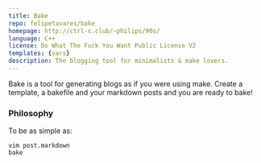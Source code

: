 ```yaml
---
title: Bake
repo: felipetavares/bake
homepage: http://ctrl-c.club/~philips/90s/
language: C++
license: Do What The Fuck You Want Public License V2
templates: {vars}
description: The blogging tool for minimalists & make lovers.
---
```


Bake is a tool for generating blogs as if you were using make.
Create a template, a bakefile and your markdown posts and you are ready to bake!

### Philosophy

To be as simple as:

	vim post.markdown
	bake
